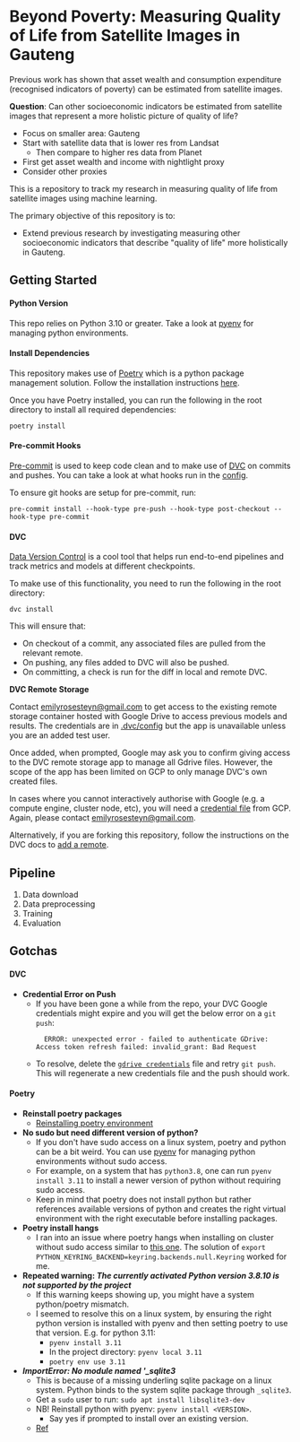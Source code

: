 # Beyond Poverty: Measuring Quality of Life from Satellite Images in Gauteng
Previous work has shown that asset wealth and consumption expenditure (recognised indicators of poverty) can be estimated from satellite images.

**Question**: Can other socioeconomic indicators be estimated from satellite images that represent a more holistic picture of quality of life?

- Focus on smaller area: Gauteng
- Start with satellite data that is lower res from Landsat
  - Then compare to higher res data from Planet
- First get asset wealth and income with nightlight proxy
- Consider other proxies

This is a repository to track my research in measuring quality of life from satellite images using machine learning.

The primary objective of this repository is to:
- Extend previous research by investigating measuring other socioeconomic indicators that describe "quality of life" more holistically in Gauteng.

## Getting Started
#### Python Version
This repo relies on Python 3.10 or greater. Take a look at [pyenv](https://github.com/pyenv/pyenv) for managing python environments.

#### Install Dependencies
This repository makes use of [Poetry](https://python-poetry.org/) which is a python package management solution. Follow the installation instructions [here](https://python-poetry.org/docs/#installation).

Once you have Poetry installed, you can run the following in the root directory to install all required dependencies:
```shell
poetry install
```

#### Pre-commit Hooks
[Pre-commit](https://pre-commit.com/) is used to keep code clean and to make use of [DVC](https://github.com/iterative/dvc) on commits and pushes. You can take a look at what hooks run in the [config](./.pre-commit-config.yaml).

To ensure git hooks are setup for pre-commit, run:
```shell
pre-commit install --hook-type pre-push --hook-type post-checkout --hook-type pre-commit
```

#### DVC
[Data Version Control](https://github.com/iterative/dvc) is a cool tool that helps run end-to-end pipelines and track metrics and models at different checkpoints.

To make use of this functionality, you need to run the following in the root directory:
```shell
dvc install
```

This will ensure that:
* On checkout of a commit, any associated files are pulled from the relevant remote.
* On pushing, any files added to DVC will also be pushed.
* On committing, a check is run for the diff in local and remote DVC.

**DVC Remote Storage**

Contact [emilyrosesteyn@gmail.com](mailto:emilyrosesteyn@gmail.com) to get access to the existing remote storage container hosted with Google Drive to access previous models and results. The credentials are in [.dvc/config](.dvc/config) but the app is unavailable unless you are an added test user.

Once added, when prompted,
Google may ask you to confirm giving access to the DVC remote storage app to manage all Gdrive files.
However, the scope of the app has been limited on GCP to only manage DVC's own created files.

In cases where you cannot interactively authorise with Google (e.g. a compute engine, cluster node, etc), you will need a [credential file](https://dvc.org/doc/user-guide/data-management/remote-storage/google-drive#using-service-accounts) from GCP. Again, please contact [emilyrosesteyn@gmail.com](mailto:emilyrosesteyn@gmail.com).

[//]: # (See OAuth Scopes in docs - https://dvc.org/doc/user-guide/data-management/remote-storage/google-drive#using-a-custom-google-cloud-project-recommended and scopes on api consent window in GCP)

Alternatively, if you are forking this repository, follow the instructions on the DVC docs to [add a remote](https://dvc.org/doc/command-reference/remote/add).

## Pipeline
1. Data download
2. Data preprocessing
3. Training
4. Evaluation


[//]: # (TODO: Add years for dataset)
[//]: # (TODO: Add .env configuration)

## Gotchas

#### DVC
- **Credential Error on Push**
  - If you have been gone a while from the repo, your DVC Google credentials might expire and you will get the below error on a `git push`:
    ```text
      ERROR: unexpected error - failed to authenticate GDrive: Access token refresh failed: invalid_grant: Bad Request
    ```
  - To resolve, delete the [`gdrive credentials`](/.dvc/gdrive-credentials.json) file and retry `git push`. This will regenerate a new credentials file and the push should work.

#### Poetry
- **Reinstall poetry packages**
  - [Reinstalling poetry environment](https://stackoverflow.com/questions/70064449/how-to-force-reinstall-poetry-environment)
- **No sudo but need different version of python?**
  - If you don't have sudo access on a linux system, poetry and python can be a bit weird. You can use [pyenv](https://github.com/pyenv/pyenv) for managing python environments without sudo access.
  - For example, on a system that has `python3.8`, one can run `pyenv install 3.11` to install a newer version of python without requiring sudo access.
  - Keep in mind that poetry does not install python but rather references available versions of python and creates the right virtual environment with the right executable before installing packages.
- **Poetry install hangs**
  - I ran into an issue where poetry hangs when installing on cluster without sudo access similar to [this one](https://github.com/python-poetry/poetry/issues/8623). The solution of `export PYTHON_KEYRING_BACKEND=keyring.backends.null.Keyring` worked for me.
- **Repeated warning: _The currently activated Python version 3.8.10 is not supported by the project_**
  - If this warning keeps showing up, you might have a system python/poetry mismatch.
  - I seemed to resolve this on a linux system, by ensuring the right python version is installed with pyenv and then setting poetry to use that version. E.g. for python 3.11:
    - `pyenv install 3.11`
    - In the project directory: `pyenv local 3.11`
    - `poetry env use 3.11`
- **_ImportError: No module named '\_sqlite3_**
  - This is because of a missing underling sqlite package on a linux system. Python binds to the system sqlite package through `_sqlite3`.
  - Get a `sudo` user to run: `sudo apt install libsqlite3-dev`
  - NB! Reinstall python with pyenv: `pyenv install <VERSION>`.
    - Say yes if prompted to install over an existing version.
  - [Ref](https://github.com/pyenv/pyenv/issues/678#issuecomment-312159387)